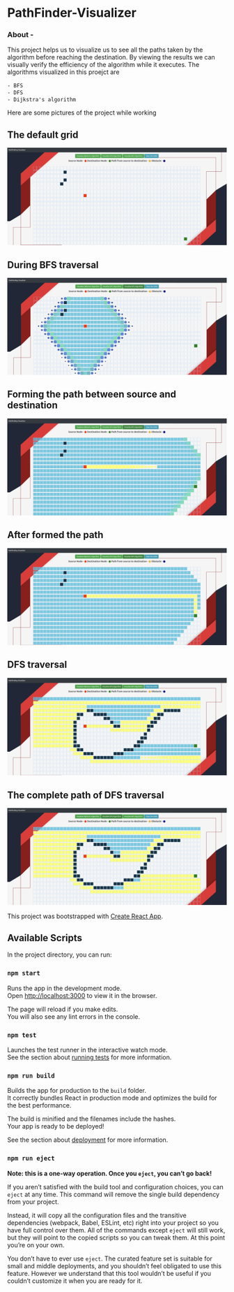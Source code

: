 # PathFinder-Visualizer

### About - 
This project helps us to visualize us to see all the paths taken by the algorithm before reaching the destination. By viewing the results we can visually verify the efficiency of the algorithm while it executes. The algorithms visualized in this proejct are 
```
- BFS
- DFS
- Dijkstra's algorithm
```

Here are some pictures of the project while working

## The default grid
![](images/base.png)

## During BFS traversal
![](images/bfsd.png)

## Forming the path between source and destination
![](images/bfsf.png)

## After formed the path
![](images/bfsdone.png)

## DFS traversal
![](images/dfs.png)

## The complete path of DFS traversal
![](images/dfsd.png)

This project was bootstrapped with [Create React App](https://github.com/facebook/create-react-app).

## Available Scripts

In the project directory, you can run:

### `npm start`

Runs the app in the development mode.<br />
Open [http://localhost:3000](http://localhost:3000) to view it in the browser.

The page will reload if you make edits.<br />
You will also see any lint errors in the console.

### `npm test`

Launches the test runner in the interactive watch mode.<br />
See the section about [running tests](https://facebook.github.io/create-react-app/docs/running-tests) for more information.

### `npm run build`

Builds the app for production to the `build` folder.<br />
It correctly bundles React in production mode and optimizes the build for the best performance.

The build is minified and the filenames include the hashes.<br />
Your app is ready to be deployed!

See the section about [deployment](https://facebook.github.io/create-react-app/docs/deployment) for more information.

### `npm run eject`

**Note: this is a one-way operation. Once you `eject`, you can’t go back!**

If you aren’t satisfied with the build tool and configuration choices, you can `eject` at any time. This command will remove the single build dependency from your project.

Instead, it will copy all the configuration files and the transitive dependencies (webpack, Babel, ESLint, etc) right into your project so you have full control over them. All of the commands except `eject` will still work, but they will point to the copied scripts so you can tweak them. At this point you’re on your own.

You don’t have to ever use `eject`. The curated feature set is suitable for small and middle deployments, and you shouldn’t feel obligated to use this feature. However we understand that this tool wouldn’t be useful if you couldn’t customize it when you are ready for it.

